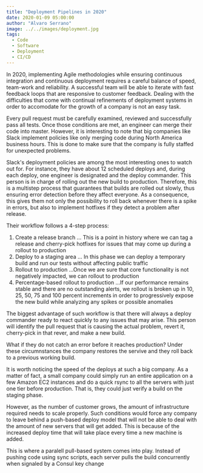 ```yaml
---
title: "Deployment Pipelines in 2020"
date: 2020-01-09 05:00:00
author: "Alvaro Serrano"
image: ../../images/deployment.jpg
tags:
  - Code
  - Software
  - Deployment
  - CI/CD
---
```


In 2020, implementing Agile methodologies while ensuring continuous integration and continuous deployment requires a careful balance of speed, team-work and reliability. A successful team will be able to iterate with fast feedback loops that are responsive to customer feedback. Dealing with the difficulties that come with continual refinements of deployment systems in order to accomodate for the growth of a company is not an easy task.

Every pull request must be carefully examined, reviewed and successfully pass all tests. Once those conditions are met, an engineer can merge their code into master. However, it is interesting to note that big companies like Slack implement policies like only merging code during North America business hours. This is done to make sure that the company is fully staffed for unexpected problems.

Slack's deployment policies are among the most interesting ones to watch out for. For instance, they have about 12 scheduled deploys and, during each deploy, one engineer is designated and the deploy commander. This person is in charge of rolling out the new build to production. Therefore, this is a multistep process that guarantees that builds are rolled out slowly, thus ensuring error detection before they affect everyone. As a consequence, this gives them not only the possibility to roll back whenever there is a spike in errors, but also to implement hotfixes if they detect a problem after release.

Their workflow follows a 4-step process:

1. Create a release branch
   ... This is a point in history where we can tag a release and cherry-pick hotfixes for issues that may come up during a rollout to production
2. Deploy to a staging area
   ... In this phase we can deploy a temporary build and run our tests without affecting public traffic
3. Rollout to production
   ...Once we are sure that core functionality is not negatively impacted, we can rollout to production
4. Percentage-based rollout to production
   ...If our performance remains stable and there are no outstanding alerts, we rollout is broken up in 10, 25, 50, 75 and 100 percent increments in order to progressively expose the new build while analyzing any spikes or possible anomalies

The biggest advantage of such workflow is that there will always a deploy commander ready to react quickly to any issues that may arise. This person will identify the pull request that is causing the actual problem, revert it, cherry-pick in that rever, and make a new build.

What if they do not catch an error before it reaches production? Under these circumnstances the company restores the servive and they roll back to a previous working build.

It is worth noticing the speed of the deploys at such a big company. As a matter of fact, a small company could simply run an entire application on a few Amazon EC2 instances and do a quick rsync to all the servers with just one tier before production. That is, they could just verify a build on the staging phase.

However, as the number of customer grows, the amount of infrastructure required needs to scale properly. Such conditions would force any company to leave behind a push-based deploy model that will not be able to deal with the amount of new servers that will get added. This is because of the increased deploy time that will take place every time a new machine is added.

This is where a paralell pull-based system comes into play. Instead of pushing code using sync scripts, each server pulls the build concurrently when signaled by a Consul key change
